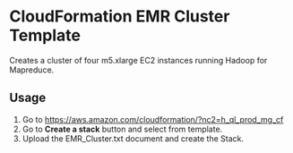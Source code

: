 # CloudFormation EMR Cluster Template

Creates a cluster of four m5.xlarge EC2 instances running Hadoop for Mapreduce. 


## Usage
1. Go to https://aws.amazon.com/cloudformation/?nc2=h_ql_prod_mg_cf
2. Go to **Create a stack** button and select from template. 
3. Upload the EMR_Cluster.txt document and create the Stack. 

